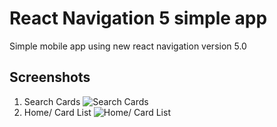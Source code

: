 # React Navigation 5 simple app
Simple mobile app using new react navigation version 5.0

## Screenshots
1. Search Cards
![Search Cards](https://i.ibb.co/4FXCCZz/Screenshot-1583382446.png)
2. Home/ Card List
![Home/ Card List](https://i.ibb.co/yBh7j4g/Screenshot-1583382457.png)

